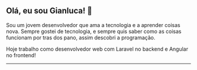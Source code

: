 ## Olá, eu sou Gianluca! 👋

Sou um jovem desenvolvedor que ama a tecnologia e a aprender coisas nova. Sempre gostei de tecnologia, e sempre quis saber como as coisas funcionam por tras dos pano, assim descobri a programação.

Hoje trabalho como desenvolvedor web com Laravel no backend e Angular no frontend!

<hr>

<!--
**gianlucaferreira/gianlucaferreira** is a ✨ _special_ ✨ repository because its `README.md` (this file) appears on your GitHub profile.

Here are some ideas to get you started:

- 🔭 I’m currently working on ...
- 🌱 I’m currently learning ...
- 👯 I’m looking to collaborate on ...
- 🤔 I’m looking for help with ...
- 💬 Ask me about ...
- 📫 How to reach me: ...
- 😄 Pronouns: ...
- ⚡ Fun fact: ...
-->
